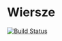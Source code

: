 Wiersze
=======

[![Build Status](https://travis-ci.org/by-examples/zad-wiersze.svg)](https://travis-ci.org/by-examples/zad-wiersze)

